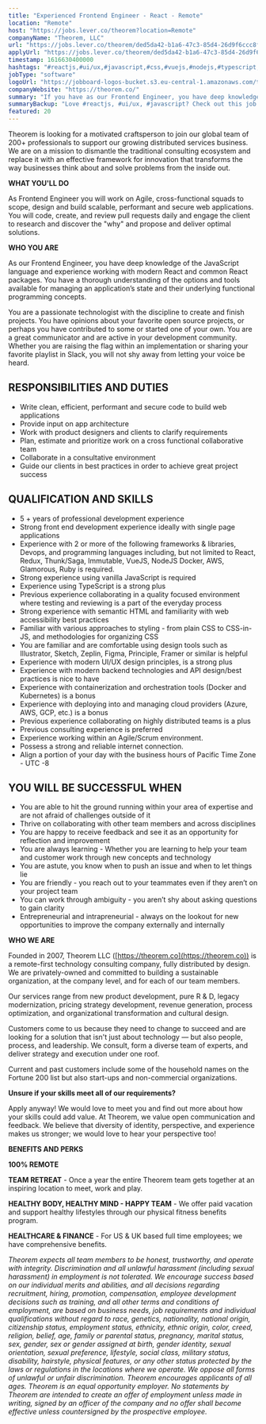 ```yaml
---
title: "Experienced Frontend Engineer - React - Remote"
location: "Remote"
host: "https://jobs.lever.co/theorem?location=Remote"
companyName: "Theorem, LLC"
url: "https://jobs.lever.co/theorem/ded5da42-b1a6-47c3-85d4-26d9f6ccc8f9"
applyUrl: "https://jobs.lever.co/theorem/ded5da42-b1a6-47c3-85d4-26d9f6ccc8f9/apply"
timestamp: 1616630400000
hashtags: "#reactjs,#ui/ux,#javascript,#css,#vuejs,#nodejs,#typescript,#rubylang,#docker,#aws"
jobType: "software"
logoUrl: "https://jobboard-logos-bucket.s3.eu-central-1.amazonaws.com/theorem-llc"
companyWebsite: "https://theorem.co/"
summary: "If you have as our Frontend Engineer, you have deep knowledge of the JavaScript language and experience working with modern React and common React packages, Theorem, LLC is looking for someone with your knowledge."
summaryBackup: "Love #reactjs, #ui/ux, #javascript? Check out this job post!"
featured: 20
---
```


Theorem is looking for a motivated craftsperson to join our global team of 200+ professionals to support our growing distributed services business. We are on a mission to dismantle the traditional consulting ecosystem and replace it with an effective framework for innovation that transforms the way businesses think about and solve problems from the inside out.

**WHAT YOU'LL DO**

As Frontend Engineer you will work on Agile, cross-functional squads to scope, design and build scalable, performant and secure web applications. You will code, create, and review pull requests daily and engage the client to research and discover the "why" and propose and deliver optimal solutions.  

**WHO YOU ARE**

As our Frontend Engineer, you have deep knowledge of the JavaScript language and experience working with modern React and common React packages. You have a thorough understanding of the options and tools available for managing an application’s state and their underlying functional programming concepts. 

You are a passionate technologist with the discipline to create and finish projects. You have opinions about your favorite open source projects, or perhaps you have contributed to some or started one of your own. You are a great communicator and are active in your development community. Whether you are raising the flag within an implementation or sharing your favorite playlist in Slack, you will not shy away from letting your voice be heard.  

## RESPONSIBILITIES AND DUTIES

*   Write clean, efficient, performant and secure code to build web applications
*   Provide input on app architecture
*   Work with product designers and clients to clarify requirements
*   Plan, estimate and prioritize work on a cross functional collaborative team
*   Collaborate in a consultative environment 
*   Guide our clients in best practices in order to achieve great project success

## QUALIFICATION AND SKILLS

*   5 + years of professional development experience
*   Strong front end development experience ideally with single page applications
*   Experience with 2 or more of the following frameworks & libraries, Devops, and programming languages including, but not limited to React, Redux, Thunk/Saga, Immutable, VueJS, NodeJS Docker, AWS, Glamorous, Ruby is required.
*   Strong experience using vanilla JavaScript is required
*   Experience using TypeScript is a strong plus
*   Previous experience collaborating in a quality focused environment where testing and reviewing is a part of the everyday process
*   Strong experience with semantic HTML and familiarity with web accessibility best practices
*   Familiar with various approaches to styling - from plain CSS to CSS-in-JS, and methodologies for organizing CSS
*   You are familiar and are comfortable using design tools such as  Illustrator, Sketch, Zeplin, Figma, Principle, Framer or similar is helpful
*   Experience with modern UI/UX design principles, is a strong plus
*   Experience with modern backend technologies and API design/best practices is nice to have
*   Experience with containerization and orchestration tools (Docker and Kubernetes) is a bonus
*   Experience with deploying into and managing cloud providers (Azure, AWS, GCP, etc.) is a bonus
*   Previous experience collaborating on highly distributed teams is a plus
*   Previous consulting experience is preferred
*   Experience working within an Agile/Scrum environment.
*   Possess a strong and reliable internet connection.
*   Align a portion of your day with the business hours of Pacific Time Zone - UTC -8

## YOU WILL BE SUCCESSFUL WHEN

*   You are able to hit the ground running within your area of expertise and are not afraid of challenges outside of it
*   Thrive on collaborating with other team members and across disciplines
*   You are happy to receive feedback and see it as an opportunity for reflection and improvement
*   You are always learning - Whether you are learning to help your team and customer work through new concepts and technology 
*   You are astute, you know when to push an issue and when to let things lie
*   You are friendly - you reach out to your teammates even if they aren’t on your project team
*   You can work through ambiguity - you aren’t shy about asking questions to gain clarity 
*   Entrepreneurial and intrapreneurial - always on the lookout for new opportunities to improve the company externally and internally

**WHO WE ARE**

Founded in 2007, Theorem LLC ([https://theorem.co](https://theorem.co)) is a remote-first technology consulting company, fully distributed by design. We are privately-owned and committed to building a sustainable organization, at the company level, and for each of our team members.

Our services range from new product development, pure R & D, legacy modernization, pricing strategy development, revenue generation, process optimization, and organizational transformation and cultural design.

Customers come to us because they need to change to succeed and are looking for a solution that isn't just about technology — but also people, process, and leadership. We consult, form a diverse team of experts, and deliver strategy and execution under one roof.

Current and past customers include some of the household names on the Fortune 200 list but also start-ups and non-commercial organizations.

**Unsure if your skills meet all of our requirements?**

Apply anyway! We would love to meet you and find out more about how your skills could add value. At Theorem, we value open communication and feedback. We believe that diversity of identity, perspective, and experience makes us stronger; we would love to hear your perspective too!

**BENEFITS AND PERKS**

**100% REMOTE**

**TEAM RETREAT** - Once a year the entire Theorem team gets together at an inspiring location to meet, work and play.

**HEALTHY BODY, HEALTHY MIND - HAPPY TEAM** - We offer paid vacation and support healthy lifestyles through our physical fitness benefits program.

**HEALTHCARE & FINANCE** \- For US & UK based full time employees; we have comprehensive benefits.

_Theorem expects all team members to be honest, trustworthy, and operate with integrity. Discrimination and all unlawful harassment (including sexual harassment) in employment is not tolerated. We encourage success based on our individual merits and abilities, and all decisions regarding recruitment, hiring, promotion, compensation, employee development decisions such as training, and all other terms and conditions of employment, are based on business needs, job requirements and individual qualifications without regard to race, genetics, nationality, national origin, citizenship status, employment status, ethnicity, ethnic origin, color, creed, religion, belief, age, family or parental status, pregnancy, marital status, sex, gender, sex or gender assigned at birth, gender identity, sexual orientation, sexual preference, lifestyle, social class, military status, disability, hairstyle, physical features, or any other status protected by the laws or regulations in the locations where we operate. We oppose all forms of unlawful or unfair discrimination. Theorem encourages applicants of all ages. Theorem is an equal opportunity employer. No statements by Theorem are intended to create an offer of employment unless made in writing, signed by an officer of the company and no offer shall become effective unless countersigned by the prospective employee._
